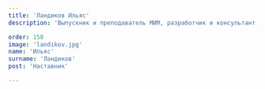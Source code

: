 ```yaml
---
title: 'Ландиков Ильяс'
description: 'Выпускник и преподаватель МИМ, разработчик и консультант, танцор.'

order: 150
image: 'landikov.jpg'
name: 'Ильяс'
surname: 'Ландиков'
post: 'Наставник'

---
```

